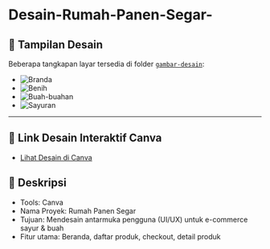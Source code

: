 # Desain-Rumah-Panen-Segar-

## 📸 Tampilan Desain

Beberapa tangkapan layar tersedia di folder [`gambar-desain`](./gambar-desain):

- ![Branda](./gambar-desain/Branda.jpg)
- ![Benih](./gambar-desain/Benih.jpg)
- ![Buah-buahan](./gambar-desain/Buah-buahan.jpg)
- ![Sayuran](./gambar-desain/Sayuran.jpg)

---

## 🔗 Link Desain Interaktif Canva

- [Lihat Desain di Canva](https://www.canva.com/design/DAGlt2zK-FM/p3DFKguNCTFwnaICiA9NSw/edit?utm_content=DAGlt2zK-FM&utm_campaign=designshare&utm_medium=link2&utm_source=sharebutton)

## 🧾 Deskripsi

- Tools: Canva
- Nama Proyek: Rumah Panen Segar
- Tujuan: Mendesain antarmuka pengguna (UI/UX) untuk e-commerce sayur & buah
- Fitur utama: Beranda, daftar produk, checkout, detail produk
